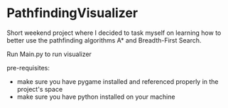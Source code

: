 # PathfindingVisualizer
Short weekend project where I decided to task myself on learning how to better use the pathfinding algorithms A* and Breadth-First Search.


Run Main.py to run visualizer

pre-requisites:
- make sure you have pygame installed and referenced properly in the project's space
- make sure you have python installed on your machine
